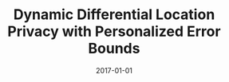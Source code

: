 ---
title: "Dynamic Differential Location Privacy with Personalized Error Bounds"
collection: publications
permalink: /publication/2017-01-01-Dynamic-Differential-Location-Privacy-with-Personalized-Error-Bounds
pubtype: conference
date: 2017-01-01
venue: 'In the proceedings of NDSS'
authors:  Lei Yu,  Ling Liu,  Calton Pu
paperurl: 'https://www.ndss-symposium.org/ndss2017/ndss-2017-programme/dynamic-differential-location-privacy-personalized-error-bounds/'
citation: ' Lei Yu,  Ling Liu,  Calton Pu, &quot;Dynamic Differential Location Privacy with Personalized Error Bounds.&quot; In the proceedings of NDSS, 2017.'
---
